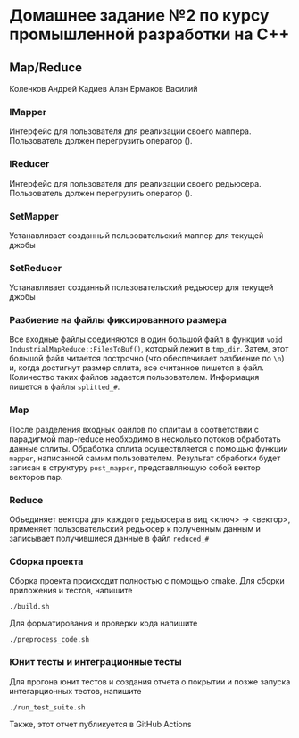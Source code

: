 # Домашнее задание №2 по курсу промышленной разработки на C++
## Map/Reduce
Коленков Андрей
Кадиев Алан
Ермаков Василий

### IMapper
Интерфейс для пользователя для реализации своего маппера. Пользователь должен перегрузить оператор ().

### IReducer
Интерфейс для пользователя для реализации своего редьюсера. Пользователь должен перегрузить оператор ().

### SetMapper
Устанавливает созданный пользовательский маппер для текущей джобы

### SetReducer
Устанавливает созданный пользовательский редьюсер для текущей джобы

### Разбиение на файлы фиксированного размера
Все входные файлы соединяются в один большой файл в функции ```void IndustrialMapReduce::FilesToBuf()```, который лежит в ```tmp_dir```. Затем, этот большой файл читается построчно (что обеспечивает разбиение по ```\n```) и, когда достигнут размер сплита, все считанное пишется в файл. Количество таких файлов задается пользователем. Информация пишется в файлы ```splitted_#```.

### Map
После разделения входных файлов по сплитам в соответствии с парадигмой map-reduce необходимо в несколько потоков обработать данные сплиты. Обработка сплита осуществляется с помощью функции ```mapper```, написанной самим пользователем. Результат обработки будет записан в структуру ```post_mapper```, представляющую собой вектор векторов пар.

### Reduce
Объединяет вектора для каждого редьюсера в вид <ключ> -> <вектор>, применяет пользовательский редьюсер к полученным данным и записывает получившиеся данные в файл ```reduced_#```

### Сборка проекта
Сборка проекта происходит полностью с помощью cmake. Для сборки приложения и тестов, напишите
```
./build.sh
```

Для форматирования и проверки кода напишите
```
./preprocess_code.sh
```

### Юнит тесты и интеграционные тесты
Для прогона юнит тестов и создания отчета о покрытии и позже запуска интегарционных тестов, напишите
```
./run_test_suite.sh
```

Также, этот отчет публикуется в GitHub Actions
